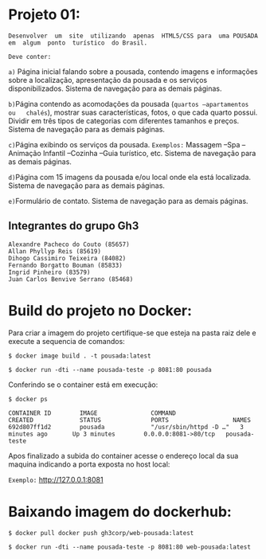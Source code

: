 # Projeto  01:  
`Desenvolver  um  site  utilizando  apenas  HTML5/CSS para  uma POUSADA em  algum  ponto  turístico  do Brasil.`

`Deve conter:`

`a)` Página inicial falando sobre a pousada, contendo imagens e informações sobre a localização, apresentação da pousada e os serviços disponibilizados. Sistema de navegação para as demais páginas.

`b)`Página contendo   as   acomodações   da   pousada   (`quartos –apartamentos   ou   chalés`),   mostrar   suas características, fotos, o que cada quarto possui. Dividir em três tipos de categorias com diferentes tamanhos e preços. Sistema de navegação para as demais páginas.

`c)`Página exibindo os serviços da pousada. `Exemplos:` Massagem –Spa –Animação Infantil –Cozinha –Guia turístico, etc.  Sistema de navegação para as demais páginas.

`d)`Página com 15 imagens da pousada e/ou local onde ela está localizada. Sistema de navegação para as demais páginas.

`e)`Formulário de contato. Sistema de navegação para as demais páginas.

## Integrantes do grupo Gh3

```
Alexandre Pacheco do Couto (85657)
Allan Phyllyp Reis (85619)
Dihogo Cassimiro Teixeira (84082)
Fernando Borgatto Bouman (85833)
Ingrid Pinheiro (83579)
Juan Carlos Benvive Serrano (85468)
```

# Build do projeto no Docker:

Para criar a imagem do projeto certifique-se que esteja na pasta raiz dele e execute a sequencia de comandos: 

```
$ docker image build . -t pousada:latest

$ docker run -dti --name pousada-teste -p 8081:80 pousada
```
Conferindo se o container está em execução:

```
$ docker ps

CONTAINER ID        IMAGE               COMMAND                  CREATED             STATUS              PORTS                  NAMES
692d807ff1d2        pousada             "/usr/sbin/httpd -D …"   3 minutes ago       Up 3 minutes        0.0.0.0:8081->80/tcp   pousada-teste

```

Apos finalizado a subida do container acesse o endereço local da sua maquina indicando a porta exposta no host local:

`Exemplo:` http://127.0.0.1:8081

# Baixando imagem do dockerhub:

```
$ docker pull docker push gh3corp/web-pousada:latest

$ docker run -dti --name pousada-teste -p 8081:80 web-pousada:latest
```
